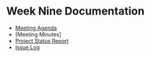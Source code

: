 
# Week Nine Documentation
- [Meeting Agenda](Meeting-Agenda-Week-9.pdf)
- [Meeting Minutes]
- [Project Status Report](Project_Status_Report_week9.pdf)
- [Issue Log](Issue_Log_week9.pdf)
